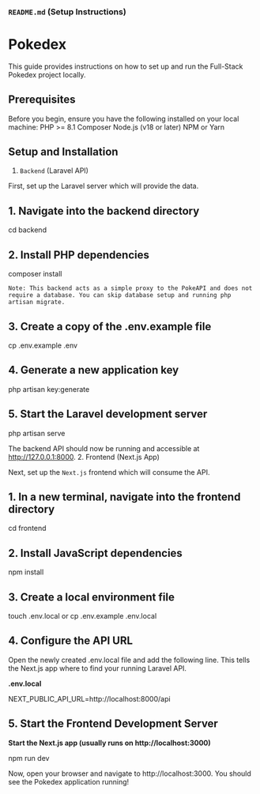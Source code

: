 ### `README.md` (Setup Instructions)

# Pokedex

This guide provides instructions on how to set up and run the Full-Stack Pokedex project locally.

## Prerequisites

Before you begin, ensure you have the following installed on your local machine:
PHP >= 8.1
Composer
Node.js (v18 or later)
NPM or Yarn

## Setup and Installation

1. `Backend` (Laravel API)

First, set up the Laravel server which will provide the data.

## 1. Navigate into the backend directory

cd backend

## 2. Install PHP dependencies

composer install

    Note: This backend acts as a simple proxy to the PokeAPI and does not require a database. You can skip database setup and running php artisan migrate.

## 3. Create a copy of the .env.example file

cp .env.example .env

## 4. Generate a new application key

php artisan key:generate

## 5. **Start the Laravel development server**

php artisan serve

The backend API should now be running and accessible at http://127.0.0.1:8000. 2. Frontend (Next.js App)

Next, set up the `Next.js` frontend which will consume the API.

## 1. In a new terminal, navigate into the frontend directory

cd frontend

## 2. Install JavaScript dependencies

npm install

## 3. Create a local environment file

touch .env.local or cp .env.example .env.local

## 4. Configure the API URL

Open the newly created .env.local file and add the following line. This tells the Next.js app where to find your running Laravel API.

**.env.local**

NEXT_PUBLIC_API_URL=http://localhost:8000/api

## 5. Start the Frontend Development Server

**Start the Next.js app (usually runs on http://localhost:3000)**

npm run dev

Now, open your browser and navigate to http://localhost:3000. You should see the Pokedex application running!
